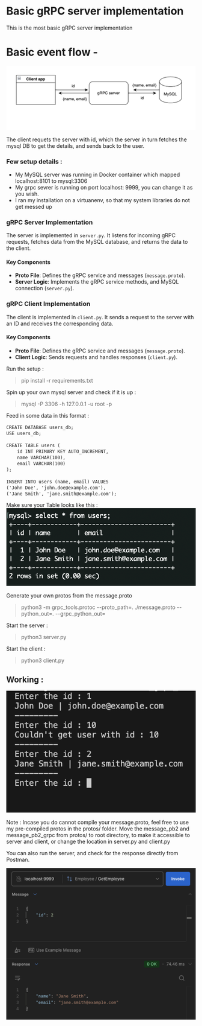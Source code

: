 # Basic gRPC server implementation

This is the most basic gRPC server implementation

# Basic event flow -
![gRPC server setup](./img/basic_grpc.png)

The client requets the server with id, which the server in turn fetches the mysql DB to get the details, and sends back to the user. 

### Few setup details :
- My MySQL server was running in Docker container which mapped localhost:8101 to mysql:3306 
- My grpc sevrer is running on port localhost: 9999, you can change it as you wish.
- I ran my installation on a virtuanenv, so that my system libraries do not get messed up


### gRPC Server Implementation

The server is implemented in `server.py`. It listens for incoming gRPC requests, fetches data from the MySQL database, and returns the data to the client.

#### Key Components

- **Proto File**: Defines the gRPC service and messages (`message.proto`).
- **Server Logic**: Implements the gRPC service methods, and MySQL connection (`server.py`).

### gRPC Client Implementation

The client is implemented in `client.py`. It sends a request to the server with an ID and receives the corresponding data.

#### Key Components

- **Proto File**: Defines the gRPC service and messages (`message.proto`).
- **Client Logic**: Sends requests and handles responses (`client.py`).



Run the setup : 
> pip install -r requirements.txt

Spin up your own mysql server and check if it is up : 
> mysql -P 3306 -h 127.0.0.1 -u root -p


Feed in some data in this format : 

```
CREATE DATABASE users_db;
USE users_db;

CREATE TABLE users (
    id INT PRIMARY KEY AUTO_INCREMENT,
    name VARCHAR(100),
    email VARCHAR(100)
);

INSERT INTO users (name, email) VALUES
('John Doe', 'john.doe@example.com'),
('Jane Smith', 'jane.smith@example.com');
```

Make sure your Table looks like this : 
![](./img/db.png)

Generate your own protos from the message.proto
> python3 -m grpc_tools.protoc --proto_path=. ./message.proto --python_out=. --grpc_python_out=


Start the server :
> python3 server.py 

Start the client : 
> python3 client.py


## Working : 
![](./img/client.png)

Note : 
Incase you do cannot compile your message.proto, feel free to use my pre-compiled protos in the protos/ folder.
Move the message_pb2 and message_pb2_grpc from protos/ to root directory, to make it accessible to server and client, or change the location in server.py and client.py

You can also run the server, and check for the response directly from Postman. 

![](./img/postman.png)
